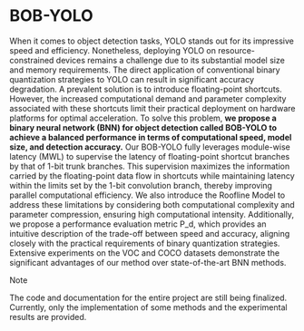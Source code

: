 # BOB-YOLO
When it comes to object detection tasks, YOLO stands out for its impressive speed and efficiency. Nonetheless, deploying YOLO on resource-constrained devices remains a challenge due to its substantial model size and memory requirements. The direct application of conventional binary quantization strategies to YOLO can result in significant accuracy degradation. A prevalent solution is to introduce floating-point shortcuts. However, the increased computational demand and parameter complexity associated with these shortcuts limit their practical deployment on hardware platforms for optimal acceleration. To solve this problem, **we propose a binary neural network (BNN) for object detection called BOB-YOLO to achieve a balanced performance in terms of computational speed, model size, and detection accuracy.** Our BOB-YOLO fully leverages module-wise latency (MWL) to supervise the latency of floating-point shortcut branches by that of 1-bit trunk branches. This supervision maximizes the information carried by the floating-point data flow in shortcuts while maintaining latency within the limits set by the 1-bit convolution branch, thereby improving parallel computational efficiency. We also introduce the Roofline Model to address these limitations by considering both computational complexity and parameter compression, ensuring high computational intensity. Additionally, we propose a performance evaluation metric P_d, which provides an intuitive description of the trade-off between speed and accuracy, aligning closely with the practical requirements of binary quantization strategies. Extensive experiments on the VOC and COCO datasets demonstrate the significant advantages of our method over state-of-the-art BNN methods.

> [!NOTE]
>
> The code and documentation for the entire project are still being finalized. Currently, only the implementation of some methods and the experimental results are provided.
